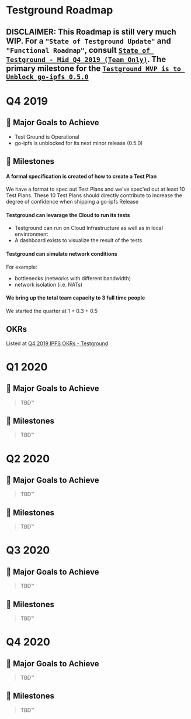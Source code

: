 # Testground Roadmap

## **DISCLAIMER:** This Roadmap is still very much WIP. For a `"State of Testground Update"` and `"Functional Roadmap"`, consult [`State of Testground - Mid Q4 2019 (Team Only)`](https://docs.google.com/document/d/1lpifz6CSEYhas1a3ZpgCcDWAFl9Ysmr7o_JH0n8Vny0/edit#heading=h.8djx5icip69b). The primary milestone for the [`Testground MVP is to Unblock go-ipfs 0.5.0`](https://github.com/ipfs/testground/issues/196)

# Q4 2019

## 🚀 Major Goals to Achieve

- Test Ground is Operational
- go-ipfs is unblocked for its next minor release (0.5.0)

## 💎 Milestones

#### A formal specification is created of how to create a Test Plan

We have a format to spec out Test Plans and we've spec'ed out at least 10 Test Plans. These 10 Test Plans should directly contribute to increase the degree of confidence when shipping a go-ipfs Release 

#### Testground can levarage the Cloud to run its tests

- Testground can run on Cloud Infrastructure as well as in local envinronment
- A dashboard exists to visualize the result of the tests

#### Testground can simulate network conditions

For example: 
- bottlenecks (networks with different bandwidth)
- network isolation (i.e. NATs)

#### We bring up the total team capacity to 3 full time people

We started the quarter at 1 + 0.3 + 0.5

## OKRs

Listed at [Q4 2019 IPFS OKRs - Testground](https://docs.google.com/spreadsheets/d/1VeyiLvBdX_PrP394kU_lwkQZxfNwqMVX1f7K4ursSPM/edit#gid=96566767)

# Q1 2020

## 🚀 Major Goals to Achieve

> TBD™

## 💎 Milestones

> TBD™

# Q2 2020

## 🚀 Major Goals to Achieve

> TBD™

## 💎 Milestones

> TBD™

# Q3 2020

## 🚀 Major Goals to Achieve

> TBD™

## 💎 Milestones

> TBD™

# Q4 2020

## 🚀 Major Goals to Achieve

> TBD™

## 💎 Milestones

> TBD™

